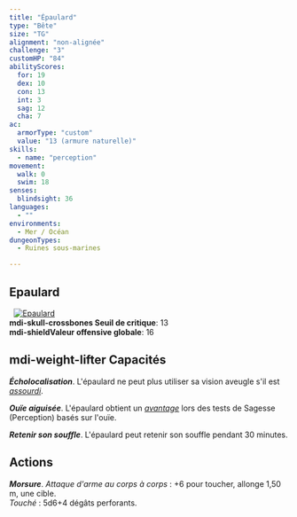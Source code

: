 ```yaml
---
title: "Épaulard"
type: "Bête"
size: "TG"
alignment: "non-alignée"
challenge: "3"
customHP: "84"
abilityScores:
  for: 19
  dex: 10
  con: 13
  int: 3
  sag: 12
  cha: 7
ac:
  armorType: "custom"
  value: "13 (armure naturelle)"
skills:
  - name: "perception"
movement:
  walk: 0
  swim: 18
senses:
  blindsight: 36
languages:
  - ""
environments:
  - Mer / Océan
dungeonTypes:
  - Ruines sous-marines

---
```

## Epaulard
&nbsp;
[![Epaulard](https://www.douaratil.fr/illustrations/bete/epaulard300.jpeg)](https://www.douaratil.fr/illustrations/bete/epaulard.jpeg)  
**<v-icon>mdi-skull-crossbones</v-icon> Seuil de critique**: 13        
**<v-icon>mdi-shield</v-icon>Valeur offensive globale**: 16     
## <v-icon>mdi-weight-lifter</v-icon> Capacités
_**Écholocalisation**_. L'épaulard ne peut plus utiliser sa vision aveugle s'il est [_assourdi_](/gerer-la-sante-du-personnage/#assourdi).

_**Ouïe aiguisée**_. L'épaulard obtient un [_avantage_](/utiliser-les-caracteristiques/#avantage-et-desavantage) lors des tests de Sagesse (Perception) basés sur l'ouïe.

_**Retenir son souffle**_. L'épaulard peut retenir son souffle pendant 30 minutes.

## Actions
_**Morsure**_. _Attaque d'arme au corps à corps_ : +6 pour toucher, allonge 1,50 m, une cible.  
_Touché_ : 5d6+4 dégâts perforants.
